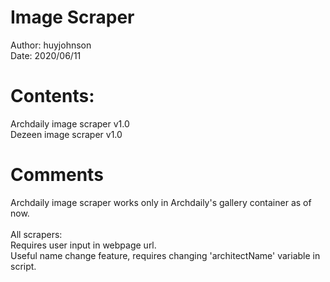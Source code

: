 # Image Scraper 
Author: huyjohnson\
Date: 2020/06/11

# Contents:
Archdaily image scraper v1.0\
Dezeen image scraper v1.0

# Comments
Archdaily image scraper works only in Archdaily's gallery container as of now. \
\
All scrapers:\
Requires user input in webpage url. \
Useful name change feature, requires changing 'architectName' variable in script.
